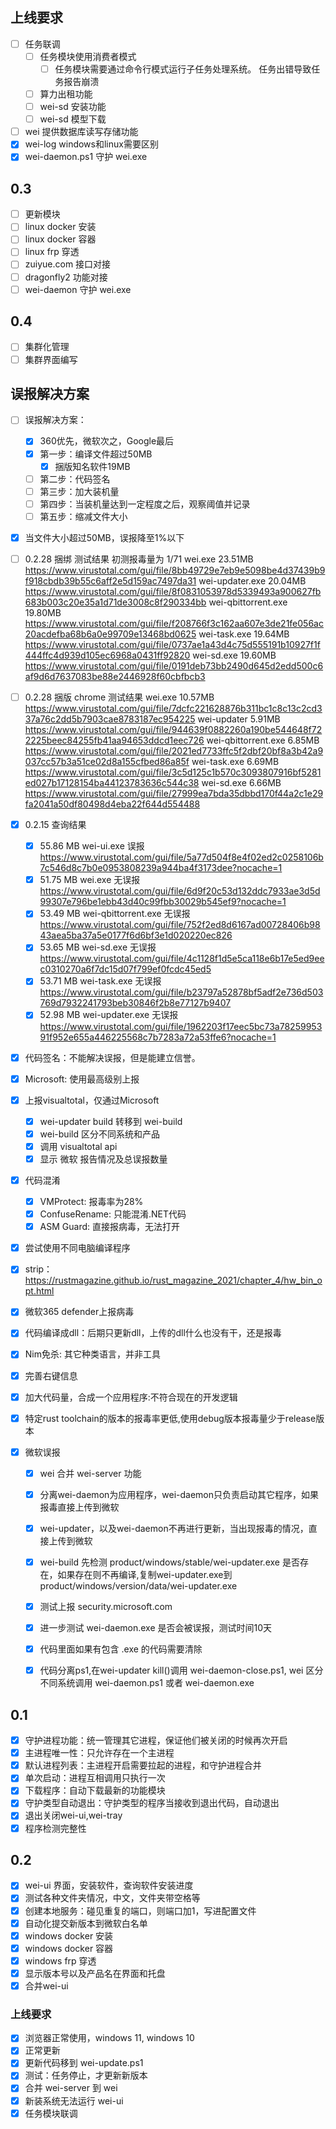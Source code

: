 ## 上线要求

- [ ] 任务联调
    - [ ] 任务模块使用消费者模式
        - [ ] 任务模块需要通过命令行模式运行子任务处理系统。
              任务出错导致任务报告崩溃
    - [ ] 算力出租功能    
    - [ ] wei-sd 安装功能
    - [ ] wei-sd 模型下载
- [ ] wei 提供数据库读写存储功能
- [x] wei-log windows和linux需要区别
- [x] wei-daemon.ps1 守护 wei.exe

## 0.3

- [ ] 更新模块
- [ ] linux docker 安装 
- [ ] linux docker 容器
- [ ] linux frp 穿透
- [ ] zuiyue.com 接口对接
- [ ] dragonfly2 功能对接
- [ ] wei-daemon 守护 wei.exe

## 0.4

- [ ] 集群化管理
- [ ] 集群界面编写

## 误报解决方案

- [ ] 误报解决方案：
    - [x] 360优先，微软次之，Google最后
    - [x] 第一步：编译文件超过50MB
        - [x] 捆版知名软件19MB
    - [ ] 第二步：代码签名
    - [ ] 第三步：加大装机量
    - [ ] 第四步：当装机量达到一定程度之后，观察阈值并记录
    - [ ] 第五步：缩减文件大小

- [x] 当文件大小超过50MB，误报降至1%以下

- [ ] 0.2.28 捆绑 测试结果 初测报毒量为 1/71
    wei.exe 23.51MB https://www.virustotal.com/gui/file/8bb49729e7eb9e5098be4d37439b9f918cbdb39b55c6aff2e5d159ac7497da31
    wei-updater.exe 20.04MB https://www.virustotal.com/gui/file/8f0831053978d5339493a900627fb683b003c20e35a1d71de3008c8f290334bb
    wei-qbittorrent.exe 19.80MB https://www.virustotal.com/gui/file/f208766f3c162aa607e3de21fe056ac20acdefba68b6a0e99709e13468bd0625
    wei-task.exe 19.64MB https://www.virustotal.com/gui/file/0737ae1a43d4c75d555191b10927f1f444ffc4d939d105ec6968a0431ff92820
    wei-sd.exe 19.60MB https://www.virustotal.com/gui/file/0191deb73bb2490d645d2edd500c6af9d6d7637083be88e2446928f60cbfbcb3

- [ ] 0.2.28 捆版 chrome 测试结果
    wei.exe 10.57MB https://www.virustotal.com/gui/file/7dcfc221628876b311bc1c8c13c2cd337a76c2dd5b7903cae8783187ec954225
    wei-updater 5.91MB https://www.virustotal.com/gui/file/944639f0882260a190be544648f722225beec84255fb41aa94653ddcd1eec726
    wei-qbittorrent.exe 6.85MB https://www.virustotal.com/gui/file/2021ed7733ffc5f2dbf20bf8a3b42a9037cc57b3a51ce02d8a155cfbed86a85f
    wei-task.exe 6.69MB https://www.virustotal.com/gui/file/3c5d125c1b570c3093807916bf5281ed027b17128154ba44123783636c544c38
    wei-sd.exe 6.66MB https://www.virustotal.com/gui/file/27999ea7bda35dbbd170f44a2c1e29fa2041a50df80498d4eba22f644d554488

- [x] 0.2.15 查询结果
    - [x] 55.86 MB wei-ui.exe 误报 https://www.virustotal.com/gui/file/5a77d504f8e4f02ed2c0258106b7c546d8c7b0e0953808239a944ba4f3173dee?nocache=1
    - [x] 51.75 MB wei.exe 无误报 https://www.virustotal.com/gui/file/6d9f20c53d132ddc7933ae3d5d99307e796be1ebb43d40c99fbb30029b545ef9?nocache=1
    - [x] 53.49 MB wei-qbittorrent.exe 无误报 https://www.virustotal.com/gui/file/752f2ed8d6167ad00728406b9843aea5ba37a5e0177f6d6bf3e1d020220ec826
    - [x] 53.65 MB wei-sd.exe 无误报 https://www.virustotal.com/gui/file/4c1128f1d5e5ca118e6b17e5ed9eec0310270a6f7dc15d07f799ef0fcdc45ed5
    - [x] 53.71 MB wei-task.exe 无误报 https://www.virustotal.com/gui/file/b23797a52878bf5adf2e736d503769d7932241793beb30846f2b8e77127b9407
    - [x] 52.98 MB wei-updater.exe 无误报 https://www.virustotal.com/gui/file/1962203f17eec5bc73a7825995391f952e655a446225568c7b7283a72a53ffe6?nocache=1
    
- [x] 代码签名：不能解决误报，但是能建立信誉。
- [x] Microsoft: 使用最高级别上报
- [x] 上报visualtotal，仅通过Microsoft
    - [x] wei-updater build 转移到 wei-build
    - [x] wei-build 区分不同系统和产品
    - [x] 调用 visualtotal api
    - [x] 显示 微软 报告情况及总误报数量
- [x] 代码混淆
    - [x] VMProtect: 报毒率为28%
    - [x] ConfuseRename: 只能混淆.NET代码
    - [x] ASM Guard: 直接报病毒，无法打开
- [x] 尝试使用不同电脑编译程序
- [x] strip：https://rustmagazine.github.io/rust_magazine_2021/chapter_4/hw_bin_opt.html
- [x] 微软365 defender上报病毒
- [x] 代码编译成dll：后期只更新dll，上传的dll什么也没有干，还是报毒
- [x] Nim免杀: 其它种类语言，并非工具
- [x] 完善右键信息
- [x] 加大代码量，合成一个应用程序:不符合现在的开发逻辑
- [x] 特定rust toolchain的版本的报毒率更低,使用debug版本报毒量少于release版本
- [x] 微软误报
    - [x] wei 合并 wei-server 功能
    - [x] 分离wei-daemon为应用程序，wei-daemon只负责启动其它程序，如果报毒直接上传到微软
    - [x] wei-updater，以及wei-daemon不再进行更新，当出现报毒的情况，直接上传到微软
    - [x] wei-build 先检测 product/windows/stable/wei-updater.exe 是否存在，如果存在则不再编译,复制wei-updater.exe到 product/windows/version/data/wei-updater.exe
    - [x] 测试上报 security.microsoft.com
    - [x] 进一步测试 wei-daemon.exe 是否会被误报，测试时间10天
    - [x] 代码里面如果有包含 .exe 的代码需要清除
    - [x] 代码分离ps1,在wei-updater kill()调用 wei-daemon-close.ps1, wei 区分不同系统调用 wei-daemon.ps1 或者 wei-daemon.exe


## 0.1

- [x] 守护进程功能：统一管理其它进程，保证他们被关闭的时候再次开启
- [x] 主进程唯一性：只允许存在一个主进程
- [x] 默认进程列表：主进程开启需要拉起的进程，和守护进程合并
- [x] 单次启动：进程互相调用只执行一次
- [x] 下载程序：自动下载最新的功能模块
- [x] 守护类型自动退出：守护类型的程序当接收到退出代码，自动退出
- [x] 退出关闭wei-ui,wei-tray
- [x] 程序检测完整性

## 0.2

- [x] wei-ui 界面，安装软件，查询软件安装进度
- [x] 测试各种文件夹情况，中文，文件夹带空格等
- [x] 创建本地服务：碰见重复的端口，则端口加1，写进配置文件
- [x] 自动化提交新版本到微软白名单
- [x] windows docker 安装
- [x] windows docker 容器
- [x] windows frp 穿透
- [x] 显示版本号以及产品名在界面和托盘
- [x] 合并wei-ui

### 上线要求

- [x] 浏览器正常使用，windows 11, windows 10
- [x] 正常更新
- [x] 更新代码移到 wei-update.ps1
- [x] 测试：任务停止，才更新新版本
- [x] 合并 wei-server 到 wei
- [x] 新装系统无法运行 wei-ui
- [x] 任务模块联调
